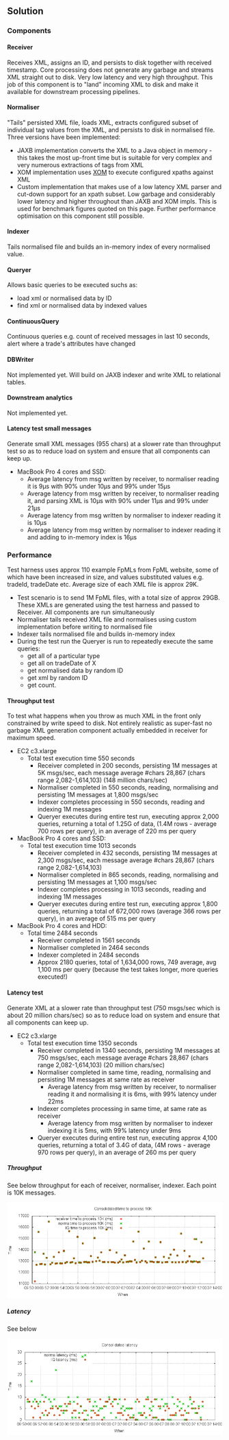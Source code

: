## Solution
### Components
#### Receiver
Receives XML, assigns an ID, and persists to disk together with received timestamp. Core processing does not generate any garbage and streams XML
straight out to disk. Very low latency and very high throughput.
This job of this component is to "land" incoming XML to disk and make it available for downstream processing pipelines.
#### Normaliser
"Tails" persisted XML file, loads XML, extracts configured subset of individual tag values from the XML, and persists to disk in normalised file. Three versions have been implemented:

* JAXB implementation converts the XML to a Java object in memory - this takes the most up-front time but is suitable for very complex and very numerous extractions of tags from XML
* XOM implementation uses [XOM](www.xom.nu) to execute configured xpaths against XML
* Custom implementation that makes use of a low latency XML parser and cut-down support for an xpath subset. Low garbage and considerably lower latency and higher throughout than JAXB and XOM impls. This is used for benchmark figures quoted on this page. Further performance optimisation on this component still possible.

#### Indexer
Tails normalised file and builds an in-memory index of every normalised value.
#### Queryer
Allows basic queries to be executed suchs as:

* load xml or normalised data by ID
* find xml or normalised data by indexed values

#### ContinuousQuery
Continuous queries e.g. count of received messages in last 10 seconds, alert where a trade's attributes have changed
#### DBWriter
Not implemented yet. Will build on JAXB indexer and write XML to relational tables.
#### Downstream analytics
Not implemented yet.

#### Latency test small messages
Generate small XML messages (955 chars) at a slower rate than throughput test so as to reduce load on system and ensure that all components can keep up. 

* MacBook Pro 4 cores and SSD:
    * Average latency from msg written by receiver, to normaliser reading it is 9μs with 90% under 10μs and 99% under 15μs
    * Average latency from msg written by receiver, to normaliser reading it, and parsing XML is 10μs with 90% under 11μs and 99% under 21μs
    * Average latency from msg written by normaliser to indexer reading it is 10μs 
    * Average latency from msg written by normaliser to indexer reading it and adding to in-memory index is 16μs 

### Performance
Test harness uses approx 110 example FpMLs from FpML website, some of which have been increased in size, and values substituted values e.g. tradeId, tradeDate etc. Average size of each XML file is approx 29K. 

* Test scenario is to send 1M FpML files, with a total size of approx 29GB. These XMLs are generated using the test harness and passed to Receiver. All components are run simultaneously
* Normaliser tails received XML file and normalises using custom implementation before writing to normalised file
* Indexer tails normalised file and builds in-memory index
* During the test run the Queryer is run to repeatedly execute the same queries: 
    * get all of a particular type 
    * get all on tradeDate of X 
    * get normalised data by random ID 
    * get xml by random ID 
    * get count.

#### Throughput test
To test what happens when you throw as much XML in the front only constrained by write speed to disk.
Not entirely realistic as super-fast no garbage XML generation component actually embedded in receiver for maximum speed.

* EC2 c3.xlarge
    * Total test execution time 550 seconds
        * Receiver completed in 200 seconds, persisting 1M messages at 5K msgs/sec, each message average #chars 28,867 (chars range 2,082-1,614,103) (148 million chars/sec) 
        * Normaliser completed in 550 seconds, reading, normalising and persisting 1M messages at 1,800 msgs/sec
        * Indexer completes processing in 550 seconds, reading and indexing 1M messages
        * Queryer executes during entire test run, executing approx 2,000 queries, returning a total of 1.25G of data, (1.4M rows - average 700 rows per query), in an average of 220 ms per query
* MacBook Pro 4 cores and SSD:
    * Total test execution time 1013 seconds
        * Receiver completed in 432 seconds, persisting 1M messages at 2,300 msgs/sec, each message average #chars 28,867 (chars range 2,082-1,614,103)
        * Normaliser completed in 865 seconds, reading, normalising and persisting 1M messages at 1,100 msgs/sec
        * Indexer completes processing in 1013 seconds, reading and indexing 1M messages
        * Queryer executes during entire test run, executing approx 1,800 queries, returning a total of 672,000 rows (average 366 rows per query), in an average of 515 ms per query
* MacBook Pro 4 cores and HDD:
    * Total time 2484 seconds 
        * Receiver completed in 1561 seconds
        * Normaliser completed in 2464 seconds
        * Indexer completed in 2484 seconds
        * Approx 2180 queries, total of 1,634,000 rows, 749 average, avg 1,100 ms per query (because the test takes longer, more queries executed!)

#### Latency test
Generate XML at a slower rate than throughput test (750 msgs/sec which is about 20 million chars/sec) so as to reduce load on system and ensure that all components can keep up. 

* EC2 c3.xlarge
    * Total test execution time 1350 seconds
        * Receiver completed in 1340 seconds, persisting 1M messages at 750 msgs/sec, each message average #chars 28,867 (chars range 2,082-1,614,103) (20 million chars/sec)
        * Normaliser completed in same time, reading, normalising and persisting 1M messages at same rate as receiver
            * Average latency from msg written by receiver, to normaliser reading it and normalising it is 6ms, with 99% latency under 22ms
        * Indexer completes processing in same time, at same rate as receiver
            * Average latency from msg written by normaliser to indexer indexing it is 5ms, with 99% latency under 9ms
        * Queryer executes during entire test run, executing approx 4,100 queries, returning a total of 3.4G of data, (4M rows - average 970 rows per query), in an average of 260 ms per query

##### Throughput
See below throughput for each of receiver, normaliser, indexer. Each point is 10K messages.

![Throughput](lat_cons.tsl.png)

##### Latency
See below

![Latency](lat_cons.lat.png)


